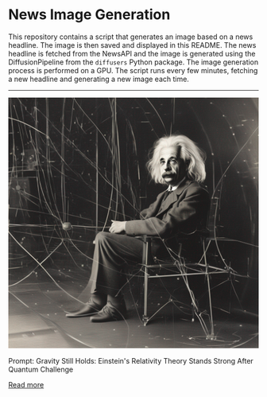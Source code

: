 # News Image Generation
This repository contains a script that generates an image based on a news headline. The image is then saved and displayed in this README.
The news headline is fetched from the NewsAPI and the image is generated using the DiffusionPipeline from the `diffusers` Python package. The image generation process is performed on a GPU.
The script runs every few minutes, fetching a new headline and generating a new image each time.

---

![Generated Image](image.png)

Prompt: Gravity Still Holds: Einstein's Relativity Theory Stands Strong After Quantum Challenge

[Read more](https://scitechdaily.com/gravity-still-holds-einsteins-relativity-theory-stands-strong-after-quantum-challenge/)